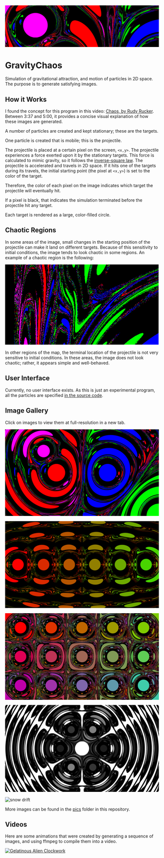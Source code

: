![gravity chaos banner](pics/banner.png?raw=true "Gravity Chaos")


# GravityChaos
Simulation of gravitational attraction, and motion of particles in 2D space.
The purpose is to generate satisfying images.


## How it Works

I found the concept for this program in this video: [Chaos, by Rudy Rucker](https://youtu.be/ICrNOTQBS8U?t=217).  Between 3:37 and 5:00, it provides a concise visual explanation of how these images are generated.

A number of particles are created and kept stationary; these are the targets.

One particle is created that is mobile; this is the projectile.

The projectile is placed at a certain pixel on the screen, `<x,y>`. The projectile experiences a force exerted upon it by the stationary targets. This force is calculated to mimic gravity, so it follows the [inverse-square law](https://en.wikipedia.org/wiki/Inverse-square_law). The projectile is accelerated and travels in 2D space. If it hits one of the targets during its travels, the initial starting point (the pixel at `<x,y>`) is set to the color of the target.

Therefore, the color of each pixel on the image indicates which target the projectile will eventually hit.

If a pixel is black, that indicates the simulation terminated before the projectile hit any target.

Each target is rendered as a large, color-filled circle.


## Chaotic Regions

In some areas of the image, small changes in the starting position of the projectile can make it land on different targets. Because of this sensitivity to initial conditions, the image tends to look chaotic in some regions. An example of a chaotic region is the following:

![chaotic region example](pics/chaotic%20region%20example.png?raw=true "A Chaotic Region")

In other regions of the map, the terminal location of the projectile is not very sensitive to initial conditions. In these areas, the image does not look chaotic; rather, it appears simple and well-behaved.


## User Interface
Currently, no user interface exists. As this is just an experimental program, all the particles are specified [in the source code](GravityChaos/GravityChaos/Form1.cs).


## Image Gallery
Click on images to view them at full-resolution in a new tab.

![Granular Lava Lamp](pics/granular%20lava%20lamp%202%20high%20res.png?raw=true "Granular Lava Lamp")

![Ornate Linear Array](pics/ornate%20linear%20array.png?raw=true "Ornate Linear Array")

![Matrix Gradient](pics/matrix%20gradient%20high%20res.png?raw=true "Matrix Gradient")

![Hexagonal Grayscale](pics/hexagonal%20grayscale.png?raw=true "Hexagonal Grayscale")

![snow drift](pics/snow%20drift%20high%20res.png?raw=true "Snow Drift")

More images can be found in the [pics](pics/) folder in this repository.


## Videos
Here are some animations that were created by generating a sequence of images, and using ffmpeg to compile them into a video.

[![Gelatinous Alien Clockwork](https://img.youtube.com/vi/q59parajCWQ/0.jpg)](https://www.youtube.com/watch?v=q59parajCWQ)
